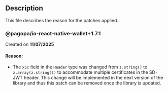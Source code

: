## Description

This file describes the reason for the patches applied.

### @pagopa/io-react-native-wallet+1.7.1

Created on **11/07/2025**

#### Reason:

- The `x5c` field in the `Header` type was changed from `z.string()` to `z.array(z.string())` to accommodate multiple certificates in the SD-JWT header. This change
  will be implemented in the next version of the library and thus this patch can be removed once the library is updated.
